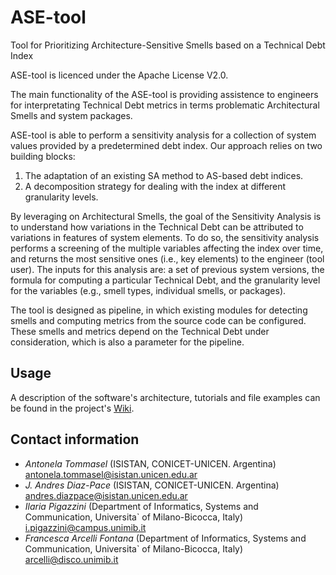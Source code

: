 # ASE-tool
Tool for Prioritizing Architecture-Sensitive Smells based on a Technical Debt Index

ASE-tool is licenced under the Apache License V2.0.

The main functionality of the ASE-tool is providing assistence to engineers for interpretating Technical Debt metrics in terms problematic Architectural Smells and system packages.

ASE-tool is able to perform a sensitivity analysis for a collection of system values provided by a predetermined debt index. Our approach relies on two building blocks: 
1. The adaptation of an existing SA method to AS-based debt indices.
2. A decomposition strategy for dealing with the index at different granularity levels. 

By leveraging on Architectural Smells, the goal of the Sensitivity Analysis is to understand how variations in the Technical Debt can be attributed to variations in features of system elements. To do so, the sensitivity analysis performs a screening of the multiple variables affecting the index over time, and returns the most sensitive ones (i.e., key elements) to the engineer (tool user). The inputs for this analysis are: a set of previous system versions, the formula for computing a particular Technical Debt, and the granularity level for the variables (e.g., smell types, individual smells, or packages). 

The tool is designed as pipeline, in which existing modules for detecting smells and computing metrics from the source code can be configured. These smells and metrics depend on the Technical Debt under consideration, which is also a parameter for the pipeline. 

## Usage

A description of the software's architecture, tutorials and file examples can be found in the project's [Wiki](https://github.com/tommantonela/ASE-tool/wiki).

## Contact information

- _Antonela Tommasel_ (ISISTAN, CONICET-UNICEN. Argentina) antonela.tommasel@isistan.unicen.edu.ar 
- _J. Andres Diaz-Pace_ (ISISTAN, CONICET-UNICEN. Argentina) andres.diazpace@isistan.unicen.edu.ar 
- _Ilaria Pigazzini_ (Department of Informatics, Systems and Communication, Universita` of Milano-Bicocca, Italy) i.pigazzini@campus.unimib.it 
- _Francesca Arcelli Fontana_ (Department of Informatics, Systems and Communication, Universita` of Milano-Bicocca, Italy) arcelli@disco.unimib.it 
